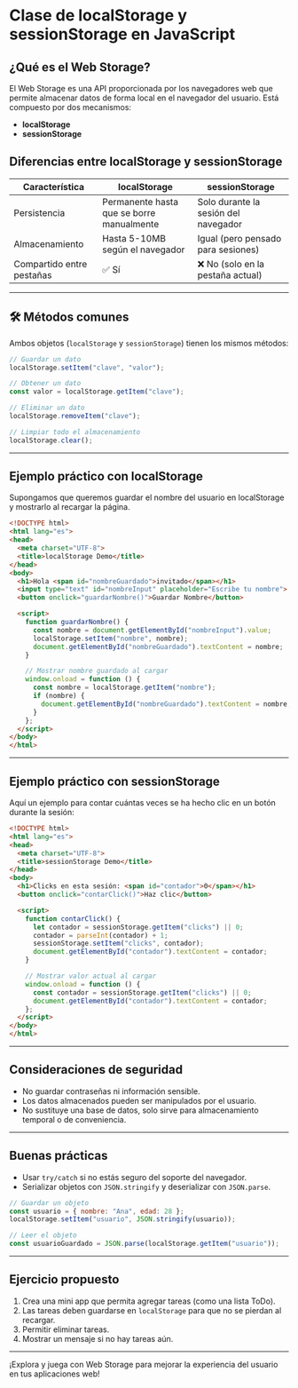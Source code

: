 # Clase de localStorage y sessionStorage en JavaScript

##  ¿Qué es el Web Storage?

El Web Storage es una API proporcionada por los navegadores web que permite almacenar datos de forma local en el navegador del usuario. Está compuesto por dos mecanismos:

- **localStorage**
- **sessionStorage**

##  Diferencias entre localStorage y sessionStorage

| Característica     | localStorage                          | sessionStorage                        |
|--------------------|----------------------------------------|----------------------------------------|
| Persistencia       | Permanente hasta que se borre manualmente | Solo durante la sesión del navegador  |
| Almacenamiento     | Hasta 5-10MB según el navegador        | Igual (pero pensado para sesiones)    |
| Compartido entre pestañas | ✅ Sí                            | ❌ No (solo en la pestaña actual)     |

---

## 🛠️ Métodos comunes

Ambos objetos (`localStorage` y `sessionStorage`) tienen los mismos métodos:

```js
// Guardar un dato
localStorage.setItem("clave", "valor");

// Obtener un dato
const valor = localStorage.getItem("clave");

// Eliminar un dato
localStorage.removeItem("clave");

// Limpiar todo el almacenamiento
localStorage.clear();
```

---

##  Ejemplo práctico con localStorage

Supongamos que queremos guardar el nombre del usuario en localStorage y mostrarlo al recargar la página.

```html
<!DOCTYPE html>
<html lang="es">
<head>
  <meta charset="UTF-8">
  <title>localStorage Demo</title>
</head>
<body>
  <h1>Hola <span id="nombreGuardado">invitado</span></h1>
  <input type="text" id="nombreInput" placeholder="Escribe tu nombre">
  <button onclick="guardarNombre()">Guardar Nombre</button>

  <script>
    function guardarNombre() {
      const nombre = document.getElementById("nombreInput").value;
      localStorage.setItem("nombre", nombre);
      document.getElementById("nombreGuardado").textContent = nombre;
    }

    // Mostrar nombre guardado al cargar
    window.onload = function () {
      const nombre = localStorage.getItem("nombre");
      if (nombre) {
        document.getElementById("nombreGuardado").textContent = nombre;
      }
    };
  </script>
</body>
</html>
```

---

##  Ejemplo práctico con sessionStorage

Aquí un ejemplo para contar cuántas veces se ha hecho clic en un botón durante la sesión:

```html
<!DOCTYPE html>
<html lang="es">
<head>
  <meta charset="UTF-8">
  <title>sessionStorage Demo</title>
</head>
<body>
  <h1>Clicks en esta sesión: <span id="contador">0</span></h1>
  <button onclick="contarClick()">Haz clic</button>

  <script>
    function contarClick() {
      let contador = sessionStorage.getItem("clicks") || 0;
      contador = parseInt(contador) + 1;
      sessionStorage.setItem("clicks", contador);
      document.getElementById("contador").textContent = contador;
    }

    // Mostrar valor actual al cargar
    window.onload = function () {
      const contador = sessionStorage.getItem("clicks") || 0;
      document.getElementById("contador").textContent = contador;
    };
  </script>
</body>
</html>
```

---

##  Consideraciones de seguridad

- No guardar contraseñas ni información sensible.
- Los datos almacenados pueden ser manipulados por el usuario.
- No sustituye una base de datos, solo sirve para almacenamiento temporal o de conveniencia.

---

##  Buenas prácticas

- Usar `try/catch` si no estás seguro del soporte del navegador.
- Serializar objetos con `JSON.stringify` y deserializar con `JSON.parse`.

```js
// Guardar un objeto
const usuario = { nombre: "Ana", edad: 28 };
localStorage.setItem("usuario", JSON.stringify(usuario));

// Leer el objeto
const usuarioGuardado = JSON.parse(localStorage.getItem("usuario"));
```

---

##  Ejercicio propuesto

1. Crea una mini app que permita agregar tareas (como una lista ToDo).
2. Las tareas deben guardarse en `localStorage` para que no se pierdan al recargar.
3. Permitir eliminar tareas.
4. Mostrar un mensaje si no hay tareas aún.

---

¡Explora y juega con Web Storage para mejorar la experiencia del usuario en tus aplicaciones web!
